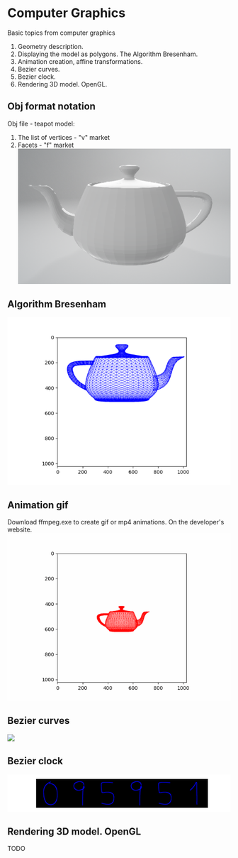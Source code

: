 # Computer Graphics
Basic topics from computer graphics

1. Geometry description.
2. Displaying the model as polygons. The Algorithm Bresenham.
3. Animation creation, affine transformations.
4. Bezier curves.
5. Bezier clock.
6. Rendering 3D model. OpenGL.

## Obj format notation
Obj file - teapot model:</br>
1. The list of vertices - "v" market
2. Facets - "f" market
![](/NotationObj/teapot.png)
## Algorithm Bresenham
![](/Bresenham/teapot.png)
## Animation gif
Download ffmpeg.exe to create gif or mp4 animations. On the developer's website.
![](/Animation/teapot_anim.gif)
## Bezier curves
![](/BezierСurve/digits_anim.gif)
## Bezier clock
![](/Clock/clock_anim.gif)
## Rendering 3D model. OpenGL
TODO

